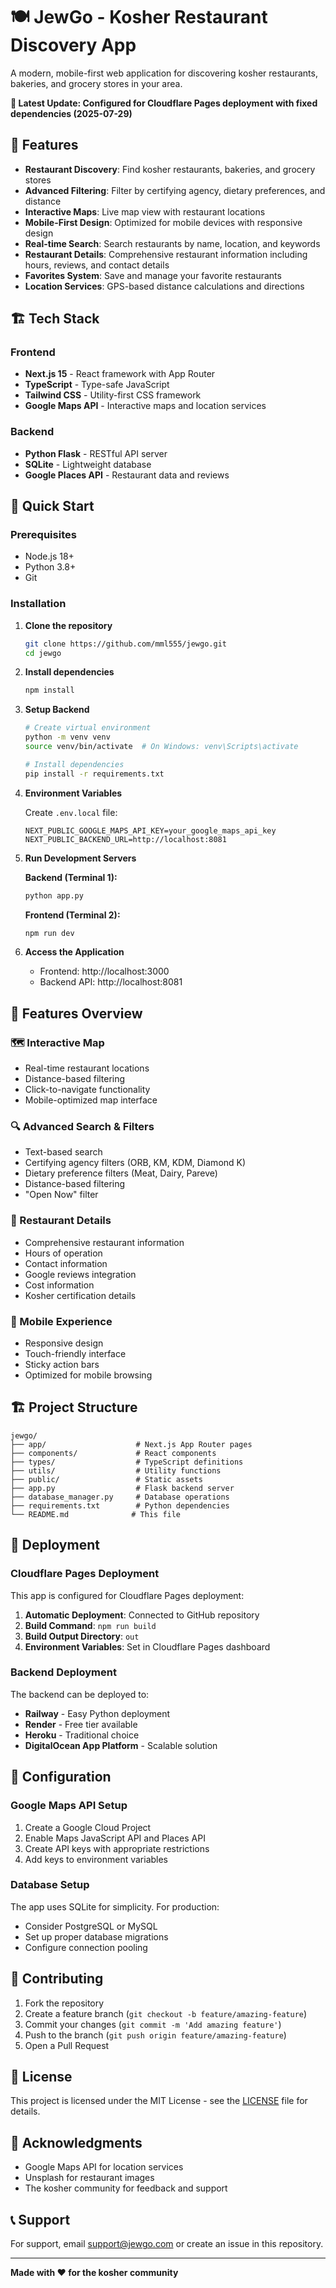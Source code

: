 # 🍽️ JewGo - Kosher Restaurant Discovery App

A modern, mobile-first web application for discovering kosher restaurants, bakeries, and grocery stores in your area.

**🚀 Latest Update: Configured for Cloudflare Pages deployment with fixed dependencies (2025-07-29)**

## 🌟 Features

- **Restaurant Discovery**: Find kosher restaurants, bakeries, and grocery stores
- **Advanced Filtering**: Filter by certifying agency, dietary preferences, and distance
- **Interactive Maps**: Live map view with restaurant locations
- **Mobile-First Design**: Optimized for mobile devices with responsive design
- **Real-time Search**: Search restaurants by name, location, and keywords
- **Restaurant Details**: Comprehensive restaurant information including hours, reviews, and contact details
- **Favorites System**: Save and manage your favorite restaurants
- **Location Services**: GPS-based distance calculations and directions

## 🏗️ Tech Stack

### Frontend
- **Next.js 15** - React framework with App Router
- **TypeScript** - Type-safe JavaScript
- **Tailwind CSS** - Utility-first CSS framework
- **Google Maps API** - Interactive maps and location services

### Backend
- **Python Flask** - RESTful API server
- **SQLite** - Lightweight database
- **Google Places API** - Restaurant data and reviews

## 🚀 Quick Start

### Prerequisites
- Node.js 18+ 
- Python 3.8+
- Git

### Installation

1. **Clone the repository**
   ```bash
   git clone https://github.com/mml555/jewgo.git
   cd jewgo
   ```

2. **Install dependencies**
   ```bash
   npm install
   ```

3. **Setup Backend**
   ```bash
   # Create virtual environment
   python -m venv venv
   source venv/bin/activate  # On Windows: venv\Scripts\activate
   
   # Install dependencies
   pip install -r requirements.txt
   ```

4. **Environment Variables**
   
   Create `.env.local` file:
   ```env
   NEXT_PUBLIC_GOOGLE_MAPS_API_KEY=your_google_maps_api_key
   NEXT_PUBLIC_BACKEND_URL=http://localhost:8081
   ```

5. **Run Development Servers**
   
   **Backend (Terminal 1):**
   ```bash
   python app.py
   ```
   
   **Frontend (Terminal 2):**
   ```bash
   npm run dev
   ```

6. **Access the Application**
   - Frontend: http://localhost:3000
   - Backend API: http://localhost:8081

## 📱 Features Overview

### 🗺️ Interactive Map
- Real-time restaurant locations
- Distance-based filtering
- Click-to-navigate functionality
- Mobile-optimized map interface

### 🔍 Advanced Search & Filters
- Text-based search
- Certifying agency filters (ORB, KM, KDM, Diamond K)
- Dietary preference filters (Meat, Dairy, Pareve)
- Distance-based filtering
- "Open Now" filter

### 🏪 Restaurant Details
- Comprehensive restaurant information
- Hours of operation
- Contact information
- Google reviews integration
- Cost information
- Kosher certification details

### 📱 Mobile Experience
- Responsive design
- Touch-friendly interface
- Sticky action bars
- Optimized for mobile browsing

## 🏗️ Project Structure

```
jewgo/
├── app/                    # Next.js App Router pages
├── components/             # React components
├── types/                  # TypeScript definitions
├── utils/                  # Utility functions
├── public/                 # Static assets
├── app.py                  # Flask backend server
├── database_manager.py     # Database operations
├── requirements.txt        # Python dependencies
└── README.md              # This file
```

## 🚀 Deployment

### Cloudflare Pages Deployment

This app is configured for Cloudflare Pages deployment:

1. **Automatic Deployment**: Connected to GitHub repository
2. **Build Command**: `npm run build`
3. **Build Output Directory**: `out`
4. **Environment Variables**: Set in Cloudflare Pages dashboard

### Backend Deployment

The backend can be deployed to:
- **Railway** - Easy Python deployment
- **Render** - Free tier available
- **Heroku** - Traditional choice
- **DigitalOcean App Platform** - Scalable solution

## 🔧 Configuration

### Google Maps API Setup

1. Create a Google Cloud Project
2. Enable Maps JavaScript API and Places API
3. Create API keys with appropriate restrictions
4. Add keys to environment variables

### Database Setup

The app uses SQLite for simplicity. For production:
- Consider PostgreSQL or MySQL
- Set up proper database migrations
- Configure connection pooling

## 🤝 Contributing

1. Fork the repository
2. Create a feature branch (`git checkout -b feature/amazing-feature`)
3. Commit your changes (`git commit -m 'Add amazing feature'`)
4. Push to the branch (`git push origin feature/amazing-feature`)
5. Open a Pull Request

## 📄 License

This project is licensed under the MIT License - see the [LICENSE](LICENSE) file for details.

## 🙏 Acknowledgments

- Google Maps API for location services
- Unsplash for restaurant images
- The kosher community for feedback and support

## 📞 Support

For support, email support@jewgo.com or create an issue in this repository.

---

**Made with ❤️ for the kosher community** 